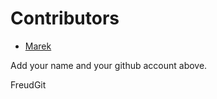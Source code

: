 # Contributors

- [Marek](https://github.com/marekweb)

Add your name and your github account above.

FreudGit
